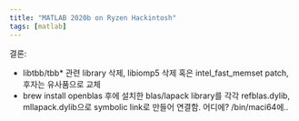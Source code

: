```yaml
---
title: "MATLAB 2020b on Ryzen Hackintosh"
tags: [matlab]
---
```


결론:
- libtbb/tbb* 관련 library 삭제, libiomp5 삭제 혹은 intel_fast_memset patch, 후자는 유사품으로 교체
- brew install openblas 후에 설치한 blas/lapack library를 각각 refblas.dylib, mllapack.dylib으로 symbolic link로 만들어 연결함. 어디에? <matlab folder>/bin/maci64에..





